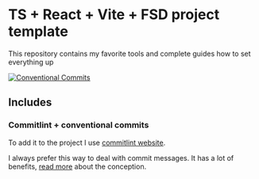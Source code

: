 # TS + React + Vite + FSD project template

This repository contains my favorite tools and complete guides how to set everything up

[![Conventional Commits][shields-conventional-commits-image]](https://conventionalcommits.org)

## Includes

### Commitlint + conventional commits
To add it to the project I use [commitlint website](https://commitlint.js.org/#/guides-local-setup).

I always prefer this way to deal with commit messages. It has a lot of benefits, 
[read more](https://www.conventionalcommits.org/en/v1.0.0/) about the conception.

[shields-conventional-commits-image]: https://img.shields.io/badge/Conventional%20Commits-1.0.0-yellow.svg
